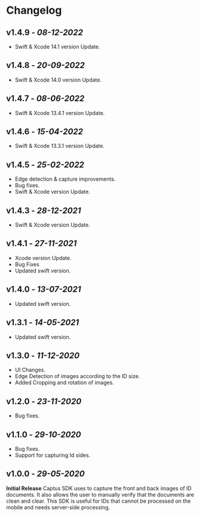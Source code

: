 # Changelog

## **v1.4.9** - *08-12-2022*
- Swift & Xcode 14.1 version Update.

## **v1.4.8** - *20-09-2022*
- Swift & Xcode 14.0 version Update.

## **v1.4.7** - *08-06-2022*
- Swift & Xcode 13.4.1 version Update.

## **v1.4.6** - *15-04-2022*
- Swift & Xcode 13.3.1 version Update.

## **v1.4.5** - *25-02-2022*
- Edge detection & capture improvements.
- Bug fixes.
- Swift & Xcode version Update.

## **v1.4.3** - *28-12-2021*
- Swift & Xcode version Update.

## **v1.4.1** - *27-11-2021*
- Xcode version Update.
- Bug Fixes
- Updated swift version.

## **v1.4.0** - *13-07-2021*
- Updated swift version.

## **v1.3.1** - *14-05-2021*
- Updated swift version.

## **v1.3.0** - *11-12-2020*
- UI Changes.
- Edge Detection of images according to the ID size.
- Added Cropping and rotation of images.

## **v1.2.0** - *23-11-2020*
- Bug fixes.

## **v1.1.0** - *29-10-2020*
- Bug fixes.
- Support for capturing Id sides.

## **v1.0.0** - *29-05-2020*
 **Initial Release**
Captus SDK uses to capture the front and back images of ID documents. It also allows the user to manually verify that the documents are clean and clear. This SDK is useful for IDs that cannot be processed on the mobile and needs server-side processing.
